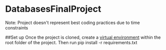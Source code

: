 # DatabasesFinalProject
Note: Project doesn't represent best coding practices due to time constraints

##Set up
Once the project is cloned, create a [virtual environment](https://docs.python.org/3/library/venv.html) within the root folder of the project.
Then run pip install -r requirements.txt
